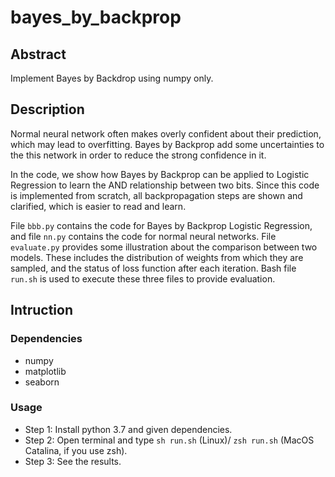 # bayes_by_backprop

## Abstract
Implement Bayes by Backdrop using numpy only.

## Description
Normal neural network often makes overly confident about their prediction, which may lead to overfitting. Bayes by Backprop add some uncertainties to the this network in order to reduce the strong confidence in it.

In the code, we show how Bayes by Backprop can be applied to Logistic Regression to learn the AND relationship between two bits. Since this code is implemented from scratch, all backpropagation steps are shown and clarified, which is easier to read and learn.

File `bbb.py` contains the code for Bayes by Backprop Logistic Regression, and file `nn.py` contains the code for normal neural networks. File `evaluate.py` provides some illustration about the comparison between two models. These includes the distribution of weights from which they are sampled, and the status of loss function after each iteration. Bash file `run.sh` is used to execute these three files to provide evaluation.

## Intruction
### Dependencies
* numpy
* matplotlib
* seaborn

### Usage
* Step 1: Install python 3.7 and given dependencies.
* Step 2: Open terminal and type `sh run.sh` (Linux)/ `zsh run.sh` (MacOS Catalina, if you use zsh).
* Step 3: See the results.